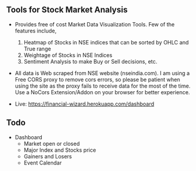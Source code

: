 ## Tools for Stock Market Analysis

- Provides free of cost Market Data Visualization Tools. Few of the features include, 
   1) Heatmap of Stocks in NSE indices that can be sorted by OHLC and True range
   2) Weightage of Stocks in NSE Indices
   3) Sentiment Analysis to make Buy or Sell decisions, etc.

- All data is Web scraped from NSE website (nseindia.com). I am using a Free CORS proxy to remove cors errors, so please be patient when using the site as the proxy fails to receive data for the most of the time. Use a NoCors Extension/Addon on your browser for better experience.

- Live: https://financial-wizard.herokuapp.com/dashboard

## Todo

- Dashboard
   - Market open or closed
   - Major Index and Stocks price
   - Gainers and Losers
   - Event Calendar
   